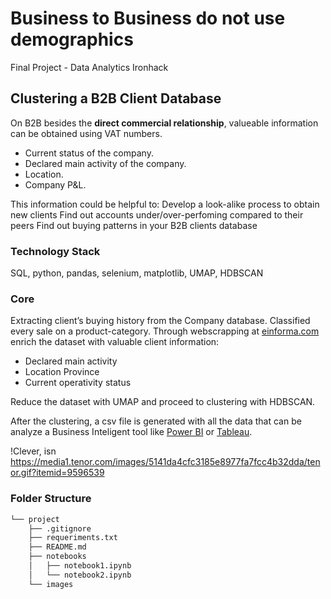# Business to Business do not use demographics #
Final Project - Data Analytics Ironhack



## Clustering a B2B Client Database ##

On B2B besides the **direct commercial relationship**, valueable information can be obtained using VAT numbers.
- Current status of the company.
- Declared main activity of the company.
- Location.
- Company P&L.

This information could be helpful to:
Develop a look-alike process to obtain new clients
Find out accounts under/over-perfoming compared to their peers
Find out buying patterns in your B2B clients database 

### Technology Stack ###
SQL, python, pandas, selenium, matplotlib, UMAP, HDBSCAN

### Core ###
Extracting client’s buying history from the Company database. Classified every sale on a product-category.
Through webscrapping  at [einforma.com](https://www.einforma.com/) enrich the dataset with valuable client information:
- Declared main activity
- Location Province
- Current operativity status 

Reduce the dataset with UMAP and proceed to clustering with HDBSCAN.

After the clustering, a csv file is generated with all the data that can be analyze a Business Inteligent tool like [Power BI](https://powerbi.microsoft.com/es-es/) or [Tableau](https://www.tableau.com/). 

!Clever, isn 
https://media1.tenor.com/images/5141da4cfc3185e8977fa7fcc4b32dda/tenor.gif?itemid=9596539

### Folder Structure ###
```bash 
└── project
    ├── .gitignore
    ├── requeriments.txt
    ├── README.md
    ├── notebooks
    │   ├── notebook1.ipynb
    │   └── notebook2.ipynb
    └── images
```
